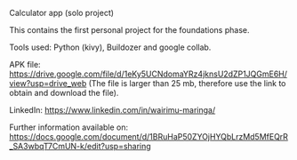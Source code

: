Calculator app (solo project)

This contains the first personal project for the foundations phase.

Tools used: Python (kivy), Buildozer and google collab.

APK file: https://drive.google.com/file/d/1eKy5UCNdomaYRz4jknsU2dZP1JQGmE6H/view?usp=drive_web
(The file is larger than 25 mb, therefore use the link to obtain and download the file).

LinkedIn: https://www.linkedin.com/in/wairimu-maringa/

Further information available on: https://docs.google.com/document/d/1BRuHaP50ZYOjHYQbLrzMd5MfEQrR_SA3wbqT7CmUN-k/edit?usp=sharing

